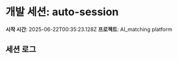 # 개발 세션: auto-session

**시작 시간**: 2025-06-22T00:35:23.128Z
**프로젝트**: AI_matching platform

## 세션 로그

